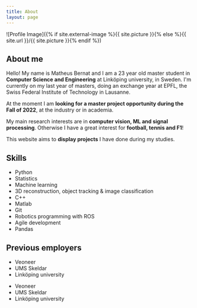 ```yaml
---
title: About
layout: page
---
```

![Profile Image]({% if site.external-image %}{{ site.picture }}{% else %}{{ site.url }}/{{ site.picture }}{% endif %})

<h2>About me</h2>

Hello! My name is Matheus Bernat and I am a 23 year old master student in **Computer Science and Engineering** at Linköping university, in Sweden. I'm currently on my last year of masters, doing an exchange year at EPFL, the Swiss Federal Institute of Technology in Lausanne.

At the moment I am **looking for a master project opportunity during the Fall of 2022**, at the industry or in academia. 

My main research interests are in **computer vision, ML and signal processing**. Otherwise I have a great interest for **football, tennis and F1**!

This website aims to **display projects** I have done during my studies.

<h2>Skills</h2>

<ul class="skill-list">
	<li>Python</li>
	<li>Statistics</li>
	<li>Machine learning</li>
	<li>3D reconstruction, object tracking & image classification</li>
	<li>C++</li>
	<li>Matlab</li>
	<li>Git</li>
	<li>Robotics programming with ROS</li>
	<li>Agile development</li>
	<li>Pandas</li>
</ul>

<h2>Previous employers</h2>

- Veoneer
- UMS Skeldar
- Linköping university

<ul class="skill-list">
	<li>Veoneer</li>
	<li>UMS Skeldar</li>
	<li>Linköping university</li>
</ul>

<!-- <h2>My resume</h2>

<ul>
	<li><a href="https://github.com/">Lorem Lorem</a></li>
	<li><a href="https://github.com/">Ipsum Dolor</a></li>
	<li><a href="https://github.com/">Dolor Lorem</a></li>
</ul> --> 
